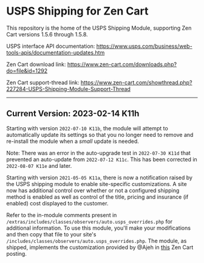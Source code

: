 # USPS Shipping for Zen Cart

This repository is the home of the USPS Shipping Module, supporting Zen Cart versions 1.5.6 through 1.5.8.

USPS interface API documentation: https://www.usps.com/business/web-tools-apis/documentation-updates.htm

Zen Cart download link: https://www.zen-cart.com/downloads.php?do=file&id=1292

Zen Cart support-thread link: https://www.zen-cart.com/showthread.php?227284-USPS-Shipping-Module-Support-Thread

--------------------

## Current Version: 2023-02-14 K11h

Starting with version `2022-07-10 K11b`, the module will attempt to automatically update its settings so that you no longer need to remove and re-install the module when a _small_ update is needed.

Note: There was an error in the auto-upgrade test in `2022-07-30 K11d` that prevented an auto-update from `2022-07-12 K11c`.  This has been corrected in `2022-08-07 K11e` and later.

Starting with version `2021-05-05 K11a`, there is now a notification raised by the USPS shipping module to enable site-specific customizations.  A site now has additional control over whether or not a configured shipping method is enabled as well as control of the title, pricing and insurance (if enabled) cost displayed to the customer.

Refer to the in-module comments present in `/extras/includes/classes/observers/auto.usps_overrides.php` for additional information.  To use this module, you'll make your modifications and then copy that file to your site's `/includes/classes/observers/auto.usps_overrides.php`.  The module, as shipped, implements the customization provided by @Ajeh in [this](https://www.zen-cart.com/showthread.php?212699-Media-Mail-restriction-mod-to-new-3-7-14-usps-module-any-help&p=1241681) Zen Cart posting.